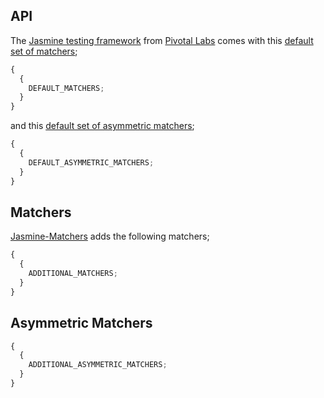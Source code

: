 ## API

The [Jasmine testing framework](http://jasmine.github.io/) from
[Pivotal Labs](http://pivotallabs.com/) comes with this
[default set of matchers](http://jasmine.github.io/edge/introduction.html#section-Expectations);

```js
{
  {
    DEFAULT_MATCHERS;
  }
}
```

and this
[default set of asymmetric matchers](http://jasmine.github.io/2.4/introduction.html#section-Matching_Anything_with_%3Ccode%3Ejasmine.any%3C/code%3E);

```js
{
  {
    DEFAULT_ASYMMETRIC_MATCHERS;
  }
}
```

## Matchers

[Jasmine-Matchers](https://github.com/JamieMason/Jasmine-Matchers) adds the
following matchers;

```js
{
  {
    ADDITIONAL_MATCHERS;
  }
}
```

## Asymmetric Matchers

```js
{
  {
    ADDITIONAL_ASYMMETRIC_MATCHERS;
  }
}
```
